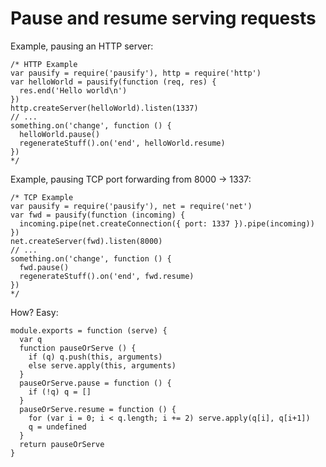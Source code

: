 # Pause and resume serving requests

Example, pausing an HTTP server:

    /* HTTP Example
    var pausify = require('pausify'), http = require('http')
    var helloWorld = pausify(function (req, res) {
      res.end('Hello world\n')
    })
    http.createServer(helloWorld).listen(1337)
    // ...
    something.on('change', function () {
      helloWorld.pause()
      regenerateStuff().on('end', helloWorld.resume)
    })
    */

Example, pausing TCP port forwarding from 8000 &rarr; 1337:

    /* TCP Example
    var pausify = require('pausify'), net = require('net')
    var fwd = pausify(function (incoming) {
      incoming.pipe(net.createConnection({ port: 1337 }).pipe(incoming))
    })
    net.createServer(fwd).listen(8000)
    // ...
    something.on('change', function () {
      fwd.pause()
      regenerateStuff().on('end', fwd.resume)
    })
    */

How? Easy:

    module.exports = function (serve) {
      var q
      function pauseOrServe () {
        if (q) q.push(this, arguments)
        else serve.apply(this, arguments)
      }
      pauseOrServe.pause = function () {
        if (!q) q = []
      }
      pauseOrServe.resume = function () {
        for (var i = 0; i < q.length; i += 2) serve.apply(q[i], q[i+1])
        q = undefined
      }
      return pauseOrServe
    }